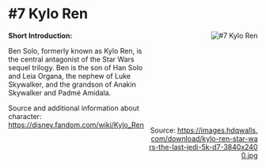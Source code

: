 # #7 Kylo Ren

<div style="display: flex;">
  <div style="flex: 1; padding-right: 10px;">
    <strong>Short Introduction:</strong>
    <p>Ben Solo, formerly known as Kylo Ren, is the central antagonist of the Star Wars sequel trilogy. Ben is the son of Han Solo and Leia Organa, the nephew of Luke Skywalker, and the grandson of Anakin Skywalker and Padmé Amidala.</p>
    Source and additional information about character: <a href="https://disney.fandom.com/wiki/Kylo_Ren">https://disney.fandom.com/wiki/Kylo_Ren</a>
  </div>
  <div style="flex: 1; text-align: right;">
    <img src="https://images.hdqwalls.com/download/kylo-ren-star-wars-the-last-jedi-5k-d7-3840x2400.jpg" alt="#7 Kylo Ren" style="max-height: 275px; max-width: 100%; min-height: 175px;"/><br><br>Source: <a href="https://images.hdqwalls.com/download/kylo-ren-star-wars-the-last-jedi-5k-d7-3840x2400.jpg" style="word-break: break-all;">https://images.hdqwalls.com/download/kylo-ren-star-wars-the-last-jedi-5k-d7-3840x2400.jpg</a>
  </div>
</div>
